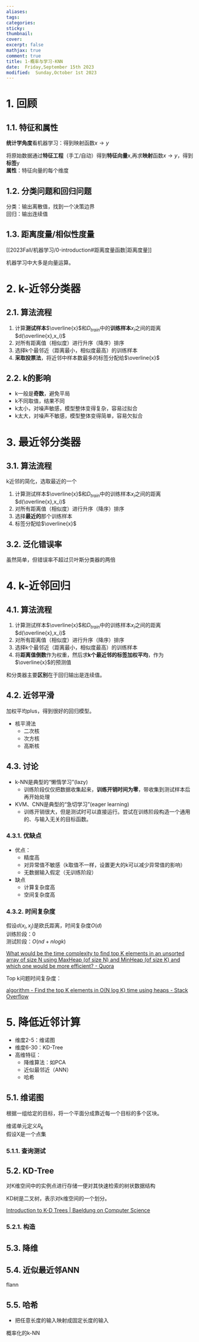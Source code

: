 ```yaml
---
aliases: 
tags: 
categories:
sticky:
thumbnail:
cover: 
excerpt: false
mathjax: true
comment: true
title: 1-概率与学习-KNN
date:  Friday,September 15th 2023
modified:  Sunday,October 1st 2023
---
```


# 1. 回顾

## 1.1. 特征和属性

**统计学角度**看机器学习：得到映射函数$x\rightarrow y$

将原始数据通过**特征工程**（手工/自动）得到**特征向量**x,再求**映射**函数$x\rightarrow y$，得到**标签**y  
**属性**：特征向量的每个维度

## 1.2. 分类问题和回归问题

分类：输出离散值，找到一个决策边界  
回归：输出连续值

## 1.3. 距离度量/相似性度量

[[2023Fall/机器学习/0-introduction#距离度量函数|距离度量]]

机器学习中大多是向量运算。

# 2. k-近邻分类器

## 2.1. 算法流程

1. 计算**测试样本**$\overline{x}$和$D_{train}$中的**训练样本**$x_i$之间的距离$d(\overline{x},x_i)$
2. 对所有距离值（相似度）进行升序（降序）排序
3. 选择k个最邻近（距离最小，相似度最高）的训练样本
4. **采取投票法**，将近邻中样本数最多的标签分配给$\overline{x}$

## 2.2. k的影响

- k一般是**奇数**，避免平局
- k不同取值，结果不同
- k太小，对噪声敏感，模型整体变得复杂，容易过拟合
- k太大，对噪声不敏感，模型整体变得简单，容易欠拟合

# 3. 最近邻分类器

## 3.1. 算法流程

k近邻的简化，选取最近的一个

1. 计算测试样本$\overline{x}$和$D_{train}$中的训练样本$x_i$之间的距离$d(\overline{x},x_i)$
2. 对所有距离值（相似度）进行升序（降序）排序
3. 选择**最近的**那个训练样本
4. 标签分配给$\overline{x}$

## 3.2. 泛化错误率

虽然简单，但错误率不超过贝叶斯分类器的两倍

# 4. k-近邻回归

## 4.1. 算法流程

1. 计算测试样本$\overline{x}$和$D_{train}$中的训练样本$x_i$之间的距离$d(\overline{x},x_i)$
2. 对所有距离值（相似度）进行升序（降序）排序
3. 选择k个最邻近（距离最小，相似度最高）的训练样本
4. 将**距离值倒数**作为权重，然后求**k个最近邻的标签加权平均**，作为$\overline{x}$的预测值

和分类器主要**区别**在于回归输出是连续值。

## 4.2. 近邻平滑

加权平均plus，得到很好的回归模型。

- 核平滑法
	- 二次核
	- 次方核
	- 高斯核

## 4.3. 讨论

- k-NN是典型的“懒惰学习”(lazy)
	- 训练阶段仅仅把数据收集起来，**训练开销时间为零**，带收集到测试样本后再开始处理
- KVM、CNN是典型的“急切学习”(eager learning)
	- 训练开销很大，但是测试时可以直接运行。尝试在训练阶段构造一个通用的、与输入无关的目标函数。

### 4.3.1. 优缺点

- 优点：
	- 精度高
	- 对异常值不敏感（k取值不一样，设置更大的k可以减少异常值的影响）
	- 无数据输入假定（无训练阶段）
- 缺点
	- 计算复杂度高
	- 空间复杂度高

### 4.3.2. 时间复杂度

假设$d(x_i,x_j)$是欧氏距离，时间复杂度$O(d)$  
训练阶段：$0$  
测试阶段：$O(nd+nlogk)$

[What would be the time complexity to find top K elements in an unsorted array of size N using MaxHeap (of size N) and MinHeap (of size K) and which one would be more efficient? - Quora](https://www.quora.com/What-would-be-the-time-complexity-to-find-top-K-elements-in-an-unsorted-array-of-size-N-using-MaxHeap-of-size-N-and-MinHeap-of-size-K-and-which-one-would-be-more-efficient)

Top k问题时间复杂度：

[algorithm - Find the top K elements in O(N log K) time using heaps - Stack Overflow](https://stackoverflow.com/questions/49217910/find-the-top-k-elements-in-on-log-k-time-using-heaps)

# 5. 降低近邻计算

- 维度2-5：维诺图
- 维度6-30：KD-Tree
- 高维特征：
	- 降维算法：如PCA
	- 近似最邻近（ANN）
	- 哈希

## 5.1. 维诺图

根据一组给定的目标，将一个平面分成靠近每一个目标的多个区块。

维诺单元定义$R_k$  
假设X是一个点集

### 5.1.1. 查询测试

## 5.2. KD-Tree

对K维空间中的实例点进行存储一便对其快速检索的树状数据结构

KD树是二叉树，表示对k维空间的一个划分。

[Introduction to K-D Trees | Baeldung on Computer Science](https://www.baeldung.com/cs/k-d-trees)

### 5.2.1. 构造

## 5.3. 降维

## 5.4. 近似最近邻ANN

flann

## 5.5. 哈希

- 把任意长度的输入映射成固定长度的输入

概率化的k-NN